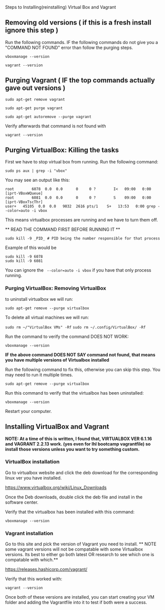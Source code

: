 Steps to Installing(reinstalling) Virtual Box and Vagrant

## Removing old versions ( if this is a fresh install ignore this step )

Run the following commands. IF the following commands do not give you a "COMMAND NOT FOUND" error
than follow the purging steps.

`vboxmanage --version`

`vagrant --version`



## Purging Vagrant ( IF the top commands actually gave out versions ) 

`sudo apt-get remove vagrant`

`sudo apt-get purge vagrant`

`sudo apt-get autoremove --purge vagrant`

Verify afterwards that command is not found with 

`vagrant --version`

## Purging VirtualBox: Killing the tasks

First we have to stop virtual box from running.  Run the following command:

`sudo ps aux | grep -i "vbox"`

You may see an output like this:

```
root        6078  0.0  0.0      0     0 ?        I<   09:00   0:00 [iprt-VBoxWQueue]
root        6081  0.0  0.0      0     0 ?        S    09:00   0:00 [iprt-VBoxTscThr]
user+   45105  0.0  0.0   9032  2616 pts/1    S+   13:53   0:00 grep --color=auto -i vbox
```

This means virtualbox processes are running and we have to turn them off.

** READ THE COMMAND FIRST BEFORE RUNNING IT **

`sudo kill -9 _PID_ # PID being the number responsible for that process`

Example of this would be 

```
sudo kill -9 6078
sudo kill -9 6081
```
You can ignore the ` --color=auto -i vbox` if you have that only process running.

### Purging VirtualBox: Removing VirtualBox

to uninstall virtualbox we will run:

`sudo apt-get remove --purge virtualbox`

To delete all virtual machines we will run:

`sudo rm ~/"VirtualBox VMs" -Rf`
`sudo rm ~/.config/VirtualBox/ -Rf`

Run the command to verify the command DOES NOT WORK: 

`vboxmanage --version`

**IF the above command DOES NOT SAY command not found, that means you have multiple versions of Virtualbox installed**

Run the following command to fix this, otherwise you can skip this step. You may need to run it multiple times.

`sudo apt-get remove --purge virtualbox`

Run this command to verify that the virtualbox has been uninstalled:

`vboxmanage --version` 

Restart your computer.

## Installing VirtualBox and Vagrant

**NOTE: At a time of this is written, I found that, VIRTUALBOX VER 6.1.16 and VAGRANT 2.2.13 work. (yes even for lhl bootcamp vagrantfile) so install those versions unless you want to try something custom.**


### VirtualBox installation

Go to virtualbox website and click the deb download for the corresponding linux ver you have installed.

https://www.virtualbox.org/wiki/Linux_Downloads

Once the Deb downloads, double click the deb file and install in the software center.

Verify that the virtualbox has been installed with this command:

`vboxmanage --version` 

### Vagrant installation

Go to this site and pick the version of Vagrant you need to install. ** NOTE some vagrant versions
will not be compatable with some Virtualbox versions. Its best to either go both latest OR research 
to see which one is compatable with which.**

https://releases.hashicorp.com/vagrant/


Verify that this worked with:

`vagrant --version`

Once both of these versions are installed, you can start creating your VM folder and 
adding the Vagrantfile into it to test if both were a success.


